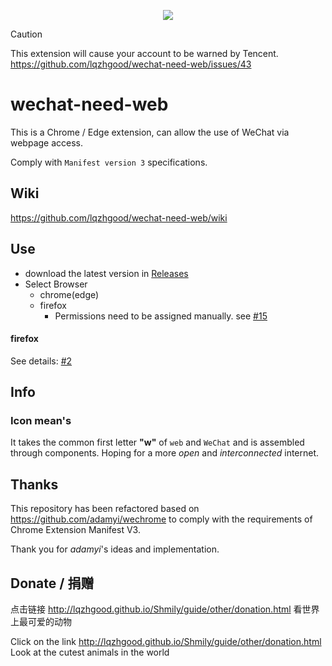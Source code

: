 <p align="center">
<img src="./src/assets/logo.png"  />
</p>

> [!CAUTION]
> This extension will cause your account to be warned by Tencent. https://github.com/lqzhgood/wechat-need-web/issues/43

# wechat-need-web

This is a Chrome / Edge extension, can allow the use of WeChat via webpage access.

Comply with `Manifest version 3` specifications.

## Wiki

https://github.com/lqzhgood/wechat-need-web/wiki

## Use

-   download the latest version in [Releases](https://github.com/lqzhgood/wechat-need-web/releases)
-   Select Browser
    -   chrome(edge)
    -   firefox
        -  Permissions need to be assigned manually. see [#15](https://github.com/lqzhgood/wechat-need-web/issues/15)

#### firefox

See details: [#2](https://github.com/lqzhgood/wechat-need-web/issues/5)

## Info

### Icon mean's

It takes the common first letter **"w"** of `web` and `WeChat` and is assembled through components. Hoping for a more _open_ and _interconnected_ internet.

## Thanks

This repository has been refactored based on https://github.com/adamyi/wechrome to comply with the requirements of Chrome Extension Manifest V3.

Thank you for _adamyi_'s ideas and implementation.


## Donate / 捐赠

点击链接 http://lqzhgood.github.io/Shmily/guide/other/donation.html 看世界上最可爱的动物

Click on the link http://lqzhgood.github.io/Shmily/guide/other/donation.html Look at the cutest animals in the world
